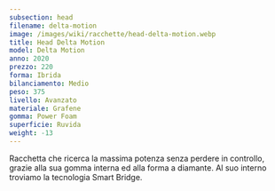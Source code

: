 ```yaml
---
subsection: head
filename: delta-motion
image: /images/wiki/racchette/head-delta-motion.webp
title: Head Delta Motion
model: Delta Motion
anno: 2020
prezzo: 220
forma: Ibrida
bilanciamento: Medio
peso: 375
livello: Avanzato
materiale: Grafene
gomma: Power Foam
superficie: Ruvida
weight: -13
---
```

Racchetta che ricerca la massima potenza senza perdere in controllo, grazie alla sua gomma interna ed alla forma a diamante. Al suo interno troviamo la tecnologia Smart Bridge.
